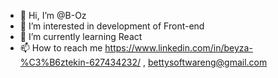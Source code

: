 - 👋 Hi, I’m @B-Oz
- 👀 I’m interested in development of Front-end
- 🌱 I’m currently learning React
- 📫 How to reach me https://www.linkedin.com/in/beyza-%C3%B6ztekin-627434232/ , bettysoftwareng@gmail.com

<!---
B-Oz/B-Oz is a ✨ special ✨ repository because its `README.md` (this file) appears on your GitHub profile.
You can click the Preview link to take a look at your changes.
--->
